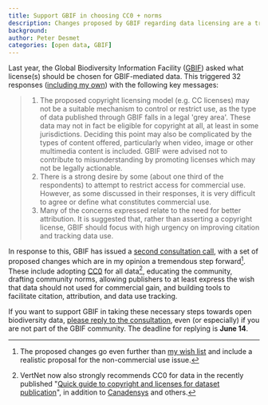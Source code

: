 ```yaml
---
title: Support GBIF in choosing CC0 + norms
description: Changes proposed by GBIF regarding data licensing are a tremendous step forward.
background: 
author: Peter Desmet
categories: [open data, GBIF]
---
```


Last year, the Global Biodiversity Information Facility ([GBIF](http://www.gbif.org)) asked what license(s) should be chosen for GBIF-mediated data. This triggered 32 responses ([including my own](/posts/gbif-data-license.html)) with the following key messages:

> 1. The proposed copyright licensing model (e.g. CC licenses) may not be a suitable mechanism to control or restrict use, as the type of data published through GBIF falls in a legal 'grey area'. These data may not in fact be eligible for copyright at all, at least in some jurisdictions. Deciding this point may also be complicated by the types of content offered, particularly when video, image or other multimedia content is included. GBIF were advised not to contribute to misunderstanding by promoting licenses which may not be legally actionable.
> 2. There is a strong desire by some (about one third of the respondents) to attempt to restrict access for commercial use. However, as some discussed in their responses, it is very difficult to agree or define what constitutes commercial use.
> 3. Many of the concerns expressed relate to the need for better attribution. It is suggested that, rather than asserting a copyright license, GBIF should focus with high urgency on improving citation and tracking data use.

In response to this, GBIF has issued a [second consultation call](http://www.gbif.org/newsroom/consultations#licensing), with a set of proposed changes which are in my opinion a tremendous step forward[^1]. These include adopting [CC0](https://creativecommons.org/publicdomain/zero/1.0/) for all data[^2], educating the community, drafting community norms, allowing publishers to at least express the wish that data should not used for commercial gain, and building tools to facilitate citation, attribution, and data use tracking.

[^1]: The proposed changes go even further than [my wish list](/posts/gbif-data-license.html) and include a realistic proposal for the non-commercial use issue.

[^2]: VertNet now also strongly recommends CC0 for data in the recently published "[Quick guide to copyright and licenses for dataset publication](http://www.vertnet.org/resources/datalicensingguide.html)", in addition to [Canadensys](http://community.canadensys.net/2012/why-we-should-publish-our-data-under-cc0) and others.

If you want to support GBIF in taking these necessary steps towards open biodiversity data, [please reply to the consultation](http://www.gbif.org/newsroom/consultations#licensing), even (or especially) if you are not part of the GBIF community. The deadline for replying is **June 14**.

